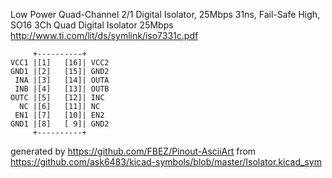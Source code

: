 Low Power Quad-Channel 2/1 Digital Isolator, 25Mbps 31ns, Fail-Safe High, SO16
3Ch Quad Digital Isolator 25Mbps
http://www.ti.com/lit/ds/symlink/iso7331c.pdf


	     +----------+
	VCC1 |[1]   [16]| VCC2
	GND1 |[2]   [15]| GND2
	 INA |[3]   [14]| OUTA
	 INB |[4]   [13]| OUTB
	OUTC |[5]   [12]| INC
	  NC |[6]   [11]| NC
	 EN1 |[7]   [10]| EN2
	GND1 |[8]   [ 9]| GND2
	     +----------+


generated by https://github.com/FBEZ/Pinout-AsciiArt from https://github.com/ask6483/kicad-symbols/blob/master/Isolator.kicad_sym